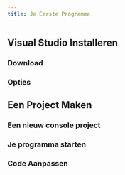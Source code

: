 ```yaml
---
title: Je Eerste Programma
---
```


## Visual Studio Installeren

### Download

### Opties 

## Een Project Maken

### Een nieuw console project

### Je programma starten

### Code Aanpassen